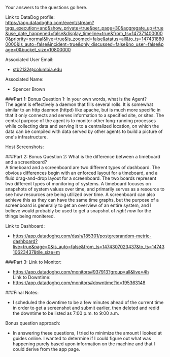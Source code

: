 Your answers to the questions go here.

Link to DataDog profile: <br> 
https://app.datadoghq.com/event/stream?tags_execution=and&show_private=true&per_page=30&aggregate_up=true&use_date_happened=false&display_timeline=true&from_ts=1473714000000&priority=normal&live=true&is_zoomed=false&status=all&to_ts=1474318800000&is_auto=false&incident=true&only_discussed=false&no_user=false&page=0&bucket_size=10800000 

Associated User Email:<br>
* stb2132@columbia.edu

Associated Name:<br>
* Spencer Brown

###Part 1:
Bonus Question 1: In your own words, what is the Agent? <br>
	The agent is effectively a daemon that fills several rolls. It is somewhat similar to an http daemon (httpd) like apache, but is much more specific in that it only connects and serves information to a specified site, or sites. The central purpose of the agent is to monitor other long-running processes while collecting data and serving it to a centralized location, on which the data can be compiled with data served by other agents to build a picture of one's infrastructure. 
   
Host Screenshots:


###Part 2:
Bonus Question 2: What is the difference between a timeboard and a screenboard? <br> 
	A timeboard and a screenboard are two different types of dashboard. The obvious differences begin with an enforced layout for a timeboard, and a fluid drag-and-drop layout for a screenboard. The two boards represent two different types of monitoring of systems. A timeboard focuses on snapshots of system values over time, and primarily serves as a resource to see how resources are being utilized over time. A screenboard can also achieve this as they can have the same time graphs, but the purpose of a screenboard is generally to get an overview of an entire system, and I believe would probably be used to get a snapshot of *right now* for the things being monitered. 

Link to Dashboard: <br> 
* https://app.datadoghq.com/dash/185301/postgresrandom-metric-dashboard?live=true&page=0&is_auto=false&from_ts=1474307023437&to_ts=1474310623437&tile_size=m 

###Part 3:
Link to Monitor:<br>
* https://app.datadoghq.com/monitors#937913?group=all&live=4h  
Link to Downtime:<br> 
* https://app.datadoghq.com/monitors#downtime?id=195363148 

###Final Notes:<br>
* I scheduled the downtime to be a few minutes ahead of the current time in 
order to get a screenshot and submit earlier, then deleted and redid the downtime
to be listed as 7:00 p.m. to 9:00 a.m. 

Bonus question approach:<br>
* In answering these questions, I tried to minimize the amount
I looked at guides online. I wanted to determine if I could figure out what was happening 
purely based upon information on the machine and that I could derive from the app page. 
